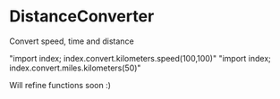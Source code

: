 # DistanceConverter
Convert speed, time and distance


"import index; index.convert.kilometers.speed(100,100)"
"import index; index.convert.miles.kilometers(50)"

Will refine functions soon :)
